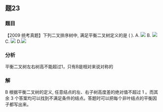 ## 题23
### 题目
【2009 统考真题】下列二叉排序树中, 满足平衡二叉树定义的是 ( ).
A. ![](https://img.hwenyi.tech/202405291147199.webp)
B. ![](https://img.hwenyi.tech/202405291147200.webp)
C. ![](https://img.hwenyi.tech/202405291147201.webp)
D.![](https://img.hwenyi.tech/202405291147202.webp)
### 分析
平衡二叉树左右树高不能超过1，只有B是相对来说对称的
### 解
B
根据平衡二叉树的定义, 任意结点的左、右子树高度差的绝对值不超过 1 。而其余 3 个答案均可以找到不满足条件的结点。答题时可以把每个非叶结点的平衡因子都写出来。